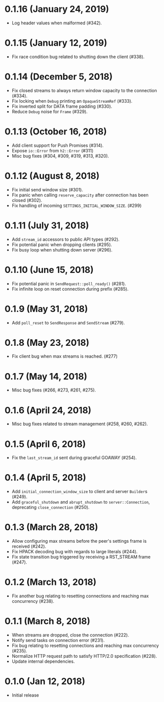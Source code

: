 # 0.1.16 (January 24, 2019)

* Log header values when malformed (#342).

# 0.1.15 (January 12, 2019)

* Fix race condition bug related to shutting down the client (#338).

# 0.1.14 (December 5, 2018)

* Fix closed streams to always return window capacity to the connection (#334).
* Fix locking when `Debug` printing an `OpaqueStreamRef` (#333).
* Fix inverted split for DATA frame padding (#330).
* Reduce `Debug` noise for `Frame` (#329).

# 0.1.13 (October 16, 2018)

* Add client support for Push Promises (#314).
* Expose `io::Error` from `h2::Error` (#311)
* Misc bug fixes (#304, #309, #319, #313, #320).

# 0.1.12 (August 8, 2018)

* Fix initial send window size (#301).
* Fix panic when calling `reserve_capacity` after connection has been closed (#302).
* Fix handling of incoming `SETTINGS_INITIAL_WINDOW_SIZE`. (#299)

# 0.1.11 (July 31, 2018)

* Add `stream_id` accessors to public API types (#292).
* Fix potential panic when dropping clients (#295).
* Fix busy loop when shutting down server (#296).

# 0.1.10 (June 15, 2018)

* Fix potential panic in `SendRequest::poll_ready()` (#281).
* Fix infinite loop on reset connection during prefix (#285).

# 0.1.9 (May 31, 2018)

* Add `poll_reset` to `SendResponse` and `SendStream` (#279).

# 0.1.8 (May 23, 2018)

* Fix client bug when max streams is reached. (#277)

# 0.1.7 (May 14, 2018)

* Misc bug fixes (#266, #273, #261, #275).

# 0.1.6 (April 24, 2018)

* Misc bug fixes related to stream management (#258, #260, #262).

# 0.1.5 (April 6, 2018)

* Fix the `last_stream_id` sent during graceful GOAWAY (#254).

# 0.1.4 (April 5, 2018)

* Add `initial_connection_window_size` to client and server `Builder`s (#249).
* Add `graceful_shutdown` and `abrupt_shutdown` to `server::Connection`,
  deprecating `close_connection` (#250).

# 0.1.3 (March 28, 2018)

* Allow configuring max streams before the peer's settings frame is
  received (#242).
* Fix HPACK decoding bug with regards to large literals (#244).
* Fix state transition bug triggered by receiving a RST_STREAM frame (#247).

# 0.1.2 (March 13, 2018)

* Fix another bug relating to resetting connections and reaching
  max concurrency (#238).

# 0.1.1 (March 8, 2018)

* When streams are dropped, close the connection (#222).
* Notify send tasks on connection error (#231).
* Fix bug relating to resetting connections and reaching max concurrency (#235).
* Normalize HTTP request path to satisfy HTTP/2.0 specification (#228).
* Update internal dependencies.

# 0.1.0 (Jan 12, 2018)

* Initial release
